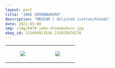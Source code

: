 ```yaml
---
layout: post
title: "JAKE SHIMABUKURO"
description: "MEDIUM | Unlisted (cotton/blend)"
date: 2021-03-08
img: /img/0479-jake-shimabukuro.jpg
ebay_id: 233989913536 233925078276
---
```




<table style="width:100%;"><tr><td style="vertical-align:top;">
      <figure class="tmblr-full" data-orig-height="2048" data-orig-width="1365" data-orig-src="https://concertshirts.netlify.app/shirts/0479/0479-01.jpg"><img src="https://64.media.tumblr.com/eb4893eecd52860b8e2284bcf346d0f1/922c6b53c6b14eab-e7/s540x810/6f960f84498d5c857f8ed9f865844b7600e904cb.jpg" data-orig-height="2048" data-orig-width="1365" data-orig-src="https://concertshirts.netlify.app/shirts/0479/0479-01.jpg"/></figure></td>
    <td style="vertical-align:top;">
      <figure class="tmblr-full" data-orig-height="2048" data-orig-width="1365" data-orig-src="https://concertshirts.netlify.app/shirts/0479/0479-02.jpg"><img src="https://64.media.tumblr.com/ab1caa891d87cb84557d5096bb91d2f9/922c6b53c6b14eab-d0/s540x810/e18abd637250d9f6a20e3ad612ebc33589fd59ef.jpg" data-orig-height="2048" data-orig-width="1365" data-orig-src="https://concertshirts.netlify.app/shirts/0479/0479-02.jpg"/></figure></td>
  </tr></table>
